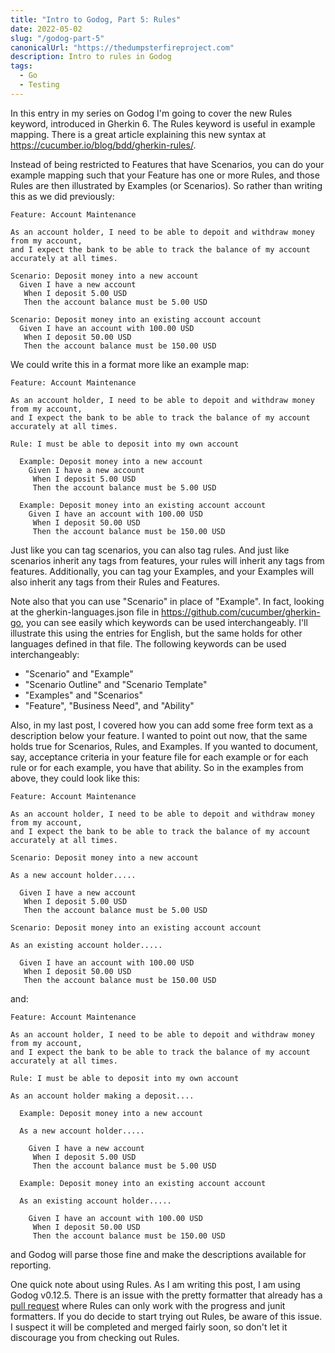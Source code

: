 ```yaml
---
title: "Intro to Godog, Part 5: Rules"
date: 2022-05-02
slug: "/godog-part-5"
canonicalUrl: "https://thedumpsterfireproject.com"
description: Intro to rules in Godog
tags:
  - Go
  - Testing
---
```


In this entry in my series on Godog I'm going to cover the new Rules keyword, introduced in Gherkin 6. The Rules keyword
is useful in example mapping. There is a great article explaining this new syntax at https://cucumber.io/blog/bdd/gherkin-rules/.

Instead of being restricted to Features that have Scenarios, you can do your example mapping such that your Feature has
one or more Rules, and those Rules are then illustrated by Examples (or Scenarios). So rather than writing this as we did
previously:

```gherkin
Feature: Account Maintenance

As an account holder, I need to be able to depoit and withdraw money from my account,
and I expect the bank to be able to track the balance of my account accurately at all times.

Scenario: Deposit money into a new account
  Given I have a new account
   When I deposit 5.00 USD
   Then the account balance must be 5.00 USD

Scenario: Deposit money into an existing account account
  Given I have an account with 100.00 USD
   When I deposit 50.00 USD
   Then the account balance must be 150.00 USD
```

We could write this in a format more like an example map:
```gherkin
Feature: Account Maintenance

As an account holder, I need to be able to depoit and withdraw money from my account,
and I expect the bank to be able to track the balance of my account accurately at all times.

Rule: I must be able to deposit into my own account

  Example: Deposit money into a new account
    Given I have a new account
     When I deposit 5.00 USD
     Then the account balance must be 5.00 USD

  Example: Deposit money into an existing account account
    Given I have an account with 100.00 USD
     When I deposit 50.00 USD
     Then the account balance must be 150.00 USD
```

Just like you can tag scenarios, you can also tag rules. And just like scenarios inherit any tags from features, your
rules will inherit any tags from features. Additionally, you can tag your Examples, and your Examples will also inherit
any tags from their Rules and Features.

Note also that you can use "Scenario" in place of "Example". In fact, looking at the gherkin-languages.json file in 
https://github.com/cucumber/gherkin-go, you can see easily which keywords can be used interchangeably. I'll illustrate this
using the entries for English, but the same holds for other languages defined in that file. The following keywords can
be used interchangeably:
- "Scenario" and "Example"
- "Scenario Outline" and "Scenario Template"
- "Examples" and "Scenarios"
- "Feature", "Business Need", and "Ability"

Also, in my last post, I covered how you can add some free form text as a description below your feature. I wanted to 
point out now, that the same holds true for Scenarios, Rules, and Examples. If you wanted to document, say, acceptance
criteria in your feature file for each example or for each rule or for each example, you have that ability. So in the
examples from above, they could look like this:

```gherkin
Feature: Account Maintenance

As an account holder, I need to be able to depoit and withdraw money from my account,
and I expect the bank to be able to track the balance of my account accurately at all times.

Scenario: Deposit money into a new account

As a new account holder.....

  Given I have a new account
   When I deposit 5.00 USD
   Then the account balance must be 5.00 USD

Scenario: Deposit money into an existing account account

As an existing account holder.....

  Given I have an account with 100.00 USD
   When I deposit 50.00 USD
   Then the account balance must be 150.00 USD
```

and:

```gherkin
Feature: Account Maintenance

As an account holder, I need to be able to depoit and withdraw money from my account,
and I expect the bank to be able to track the balance of my account accurately at all times.

Rule: I must be able to deposit into my own account

As an account holder making a deposit....

  Example: Deposit money into a new account

  As a new account holder.....

    Given I have a new account
     When I deposit 5.00 USD
     Then the account balance must be 5.00 USD

  Example: Deposit money into an existing account account

  As an existing account holder.....

    Given I have an account with 100.00 USD
     When I deposit 50.00 USD
     Then the account balance must be 150.00 USD
```

and Godog will parse those fine and make the descriptions available for reporting.

One quick note about using Rules. As I am writing this post, I am using Godog v0.12.5. There is an issue with the pretty 
formatter that already has a [pull request](https://github.com/cucumber/godog/pull/441) where Rules can only work with
the progress and junit formatters. If you do decide to start trying out Rules, be aware of this issue. I suspect it will
be completed and merged fairly soon, so don't let it discourage you from checking out Rules.
